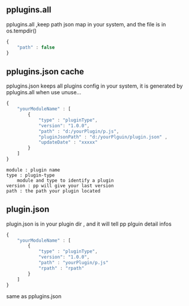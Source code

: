 ## pplugins.all
pplugins.all ,keep path json map in your system, and the file is in os.tempdir()
```js
{
    "path" : false
}
```

## pplugins.json cache
pplugins.json keeps all plugins config in your system, it is generated by pplugins.all when use unuse... 
```js
{
    "yourModuleName" : [
        {
            "type" : "pluginType",
            "version": "1.0.0",
            "path" : "d:/yourPlugin/p.js",
            "pluginJsonPath" : "d:/yourPlguin/plugin.json" ,
            "updateDate" : "xxxxx"
        }
    ]
}

```

    module : plugin name
    type : plugin-type
        module and type to identify a plugin
    version : pp will give your last version
    path : the path your plugin located

## plugin.json
plugin.json is in your plugin dir , and it will tell pp plguin detail infos
```js
{
    "yourModuleName" : [
        {
            "type" : "pluginType",
            "version": "1.0.0",
            "path" : "yourPlugin/p.js"
            "rpath" : "rpath"
        }
    ]
}
``` 
same as pplugins.json
